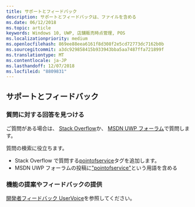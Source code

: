 ```yaml
---
title: サポートとフィードバック
description: サポートとフィードバックは、ファイルを含める
ms.date: 06/12/2018
ms.topic: article
keywords: Windows 10, UWP, 店舗販売時点管理, POS
ms.localizationpriority: medium
ms.openlocfilehash: 869ee88eea6161f8d308f2e5cd72773dc7162b0b
ms.sourcegitcommit: a3dc929858415b933943bba5aa7487ffa721899f
ms.translationtype: MT
ms.contentlocale: ja-JP
ms.lasthandoff: 12/07/2018
ms.locfileid: "8809831"
---
```

## <a name="support-and-feedback"></a>サポートとフィードバック

### <a name="find-answers-to-your-questions"></a>質問に対する回答を見つける

ご質問がある場合は、 [Stack Overflow](https://aka.ms/pos-stackoverflow)か、 [MSDN UWP フォーラム](https://aka.ms/pos-msdn-uwpforum)で質問します。

質問の検索に役立ちます。
- Stack Overflow で質問する[pointofservice](https://aka.ms/pos-stackoverflow)タグを追加します。 
- MSDN UWP フォーラムの投稿に["pointofservice"](https://aka.ms/pos-msdn-uwpforum)という用語を含める

### <a name="make-feature-suggestions-or-give-feedback"></a>機能の提案やフィードバックの提供
[開発者フィードバック UserVoice](https://wpdev.uservoice.com/forums/110705-universal-windows-platform?category_id=202594)を参照してください。